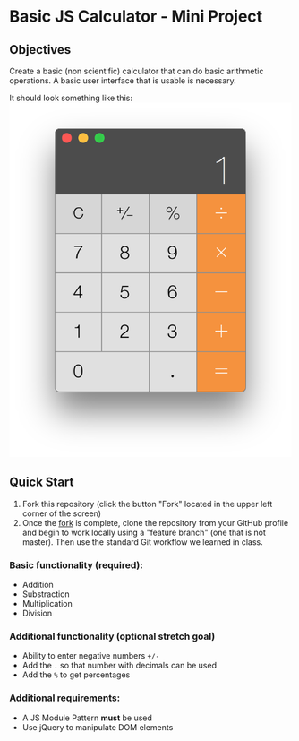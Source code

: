 # Basic JS Calculator - Mini Project

## Objectives

Create a basic (non scientific) calculator that can do  basic arithmetic operations. A basic user interface that is usable is necessary.

It should look something like this:
![Basic Calculator Interface](images/basic-caculator.png)

## Quick Start

1. Fork this repository (click the button "Fork" located in the upper left corner of the screen)
2. Once the [fork](https://help.github.com/articles/fork-a-repo/) is complete, clone the repository from your GitHub profile and begin to work locally using a "feature branch" (one that is not master). Then use the standard Git workflow we learned in class.


### Basic functionality (required):

- Addition
- Substraction
- Multiplication
- Division


### Additional functionality (optional stretch goal)
- Ability to enter negative numbers `+/-`
- Add the `.` so that number with decimals can be used
- Add the `%` to get percentages


### Additional requirements:
- A JS Module Pattern **must** be used
- Use jQuery to manipulate DOM elements


